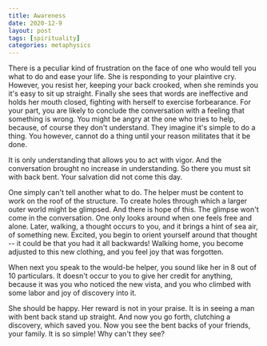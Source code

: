 ```yaml
---
title: Awareness
date: 2020-12-9
layout: post
tags: [spirituality]
categories: metaphysics
---
```


There is a peculiar kind of frustration on the face of one who would tell you
what to do and ease your life. She is responding to your plaintive cry.
However, you resist her, keeping your back crooked, when she reminds you it's
easy to sit up straight. Finally she sees that words are ineffective and holds
her mouth closed, fighting with herself to exercise forbearance. For your part,
you are likely to conclude the conversation with a feeling that something is
wrong. You might be angry at the one who tries to help, because, of course they
don't understand. They imagine it's simple to do a thing. You however, cannot
do a thing until your reason militates that it be done.

It is only understanding that allows you to act with vigor. And the
conversation brought no increase in understanding. So there you must sit with
back bent. Your salvation did not come this day.

One simply can't tell another what to do. The helper must be content to work on
the roof of the structure. To create holes through which a larger outer world
might be glimpsed. And there is hope of this. The glimpse won't come in the
conversation. One only looks around when one feels free and alone. Later,
walking, a thought occurs to you, and it brings a hint of sea air, of something
new. Excited, you begin to orient yourself around that thought -- it could be
that you had it all backwards! Walking home, you become adjusted to this new
clothing, and you feel joy that was forgotten.

When next you speak to the would-be helper, you sound like her in 8 out of 10
particulars. It doesn't occur to you to give her credit for anything, because
it was you who noticed the new vista, and you who climbed with some labor and
joy of discovery into it.

She should be happy. Her reward is not in your praise. It is in seeing a man
with bent back stand up straight. And now you go forth, clutching a discovery,
which saved you. Now you see the bent backs of your friends, your family. It is
so simple! Why can't they see?

